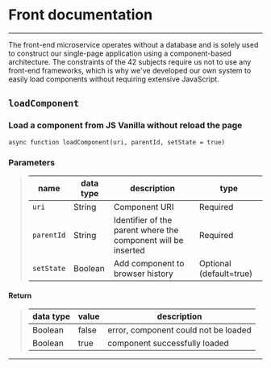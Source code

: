 # Front documentation

--------------------------------------------------------------------------------

The front-end microservice operates without a database and is solely used to
construct our single-page application using a component-based architecture. The
constraints of the 42 subjects require us not to use any front-end frameworks,
which is why we've developed our own system to easily load components without
requiring extensive JavaScript.

## `loadComponent`

### Load a component from JS Vanilla without reload the page

```async function loadComponent(uri, parentId, setState = true)```

### Parameters

> | name       | data type | description                                                   | type                    |
> |------------|-----------|---------------------------------------------------------------|-------------------------|
> | `uri`      | String    | Component URI                                                 | Required                |
> | `parentId` | String    | Identifier of the parent where the component will be inserted | Required                |
> | `setState` | Boolean   | Add component to browser history                              | Optional (default=true) |

#### Return

> | data type | value | description                          |
> |-----------|-------|--------------------------------------|
> | Boolean   | false | error, component could not be loaded |
> | Boolean   | true  | component successfully loaded        |

--------------------------------------------------------------------------------

